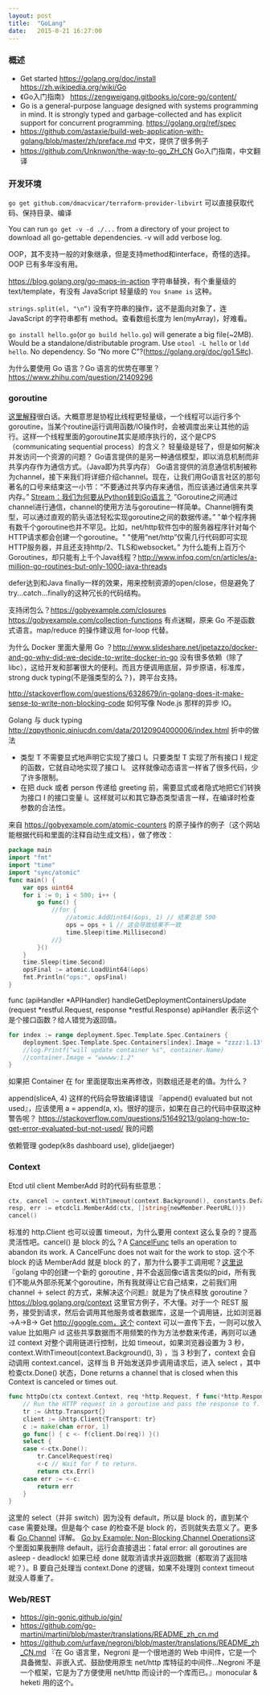 ```yaml
---
layout: post
title:  "GoLang"
date:   2015-8-21 16:27:00
---
```

### 概述
* Get started https://golang.org/doc/install https://zh.wikipedia.org/wiki/Go
* 《Go入门指南》 https://zengweigang.gitbooks.io/core-go/content/
* Go is a general-purpose language designed with systems programming in mind. It is strongly typed and garbage-collected and has explicit support for concurrent programming.  https://golang.org/ref/spec
* https://github.com/astaxie/build-web-application-with-golang/blob/master/zh/preface.md 中文，提供了很多例子
* https://github.com/Unknwon/the-way-to-go_ZH_CN Go入门指南，中文翻译

### 开发环境
`go get github.com/dmacvicar/terraform-provider-libvirt` 可以直接获取代码、保持目录、编译

You can run `go get -v -d ./...` from a directory of your project to download all go-gettable dependencies. -v will add verbose log.

OOP，其不支持一般的对象继承，但是支持method和interface，奇怪的选择。OOP 已有多年没有用。

https://blog.golang.org/go-maps-in-action
字符串替换，有个重量级的 text/template，有没有 JavaScript 轻量级的 `You $name is` 这种。

`strings.split(el, "\n”)` 没有字符串的操作，这不是面向对象了，连 JavaScript 的字符串都有 method。查看数组长度为 len(myArray)，好难看。
 
`go install hello.go`(or `go build hello.go`) will generate a big file(~2MB). Would be a standalone/distributable program. Use `otool -L hello` or `ldd hello`. No dependency. So “No more C”?(https://golang.org/doc/go1.5#c).

为什么要使用 Go 语言？Go 语言的优势在哪里？ https://www.zhihu.com/question/21409296

### goroutine 
[这里解释](https://www.zhihu.com/question/20862617/answer/36191625)很白话。大概意思是协程比线程更轻量级，一个线程可以运行多个goroutine，当某个routine运行调用函数/IO操作时，会被调度出来让其他的运行。这样一个线程里面的goroutine其实是顺序执行的，这个是CPS（communicating sequential process）的含义？
轻量级是轻了，但是如何解决并发访问一个资源的问题？
Go语言提供的是另一种通信模型，即以消息机制而非共享内存作为通信方式。（Java即为共享内存） 
Go语言提供的消息通信机制被称为channel，接下来我们将详细介绍channel。现在，让我们用Go语言社区的那句著名的口号来结束这一小节：“不要通过共享内存来通信，而应该通过通信来共享内存。”
[Stream：我们为何要从Python转到Go语言？](https://mp.weixin.qq.com/s?__biz=MzIzNjUxMzk2NQ==&mid=2247489167&idx=1&sn=fee611706a830a2a696809929ebfa1cf&chksm=e8d7e94ddfa0605b718312f48499289aae2e9e38afa9352e354b68d6d401a6135a2e28e6a6b2&scene=27#wechat_redirect)
”Goroutine之间通过channel进行通信，channel的使用方法与goroutine一样简单。Channel拥有类型，可以通过直观的箭头语法轻松实现goroutine之间的数据传递。”
"单个程序拥有数千个goroutine也并不罕见。比如，net/http软件包中的服务器程序针对每个HTTP请求都会创建一个goroutine。"
"使用“net/http”仅需几行代码即可实现HTTP服务器，并且还支持http/2、TLS和websocket。”
为什么能有上百万个Goroutines，却只能有上千个Java线程？http://www.infoq.com/cn/articles/a-million-go-routines-but-only-1000-java-threads

defer达到和Java finally一样的效果，用来控制资源的open/close，但是避免了try...catch...finally的这种冗长的代码结构。

支持闭包么？https://gobyexample.com/closures https://gobyexample.com/collection-functions 有点迷糊，原来 Go 不是函数式语言。map/reduce 的操作建议用 for-loop 代替。

为什么 Docker 里面大量用 Go ？http://www.slideshare.net/jpetazzo/docker-and-go-why-did-we-decide-to-write-docker-in-go 没有很多依赖（除了libc），这给开发和部署很大的便利。而且方便调用底层，异步原语，标准库，strong duck typing(不是强类型的么？)，跨平台支持。

http://stackoverflow.com/questions/6328679/in-golang-does-it-make-sense-to-write-non-blocking-code 如何写像 Node.js 那样的异步 IO。

Golang 与 duck typing http://zqpythonic.qiniucdn.com/data/20120904000006/index.html 折中的做法
* 类型 T 不需要显式地声明它实现了接口 I。只要类型 T 实现了所有接口 I 规定的函数，它就自动地实现了接口 I。 这样就像动态语言一样省了很多代码，少了许多限制。
* 在把 duck 或者 person 传递给 greeting 前，需要显式或者隐式地把它们转换为接口 I 的接口变量 i。这样就可以和其它静态类型语言一样，在编译时检查参数的合法性。

来自 https://gobyexample.com/atomic-counters 的原子操作的例子（这个网站能根据代码和里面的注释自动生成文档），做了修改：
```go
package main
import "fmt"
import "time"
import "sync/atomic"
func main() {
    var ops uint64
    for i := 0; i < 500; i++ {
        go func() {
            //for {
                //atomic.AddUint64(&ops, 1) // 结果总是 500
                ops = ops + 1 // 这会导致结果不一致
                time.Sleep(time.Millisecond)
            //}
        }()
    }
    time.Sleep(time.Second)
    opsFinal := atomic.LoadUint64(&ops)
    fmt.Println("ops:", opsFinal)
}
```
func (apiHandler *APIHandler) handleGetDeploymentContainersUpdate (request *restful.Request, response *restful.Response) 
apiHandler 表示这个是个接口函数？给人错觉为返回值。
```go
for index := range deployment.Spec.Template.Spec.Containers {
    deployment.Spec.Template.Spec.Containers[index].Image = "zzzz:1.13"
    //log.Printf("will update container %s", container.Name)
    //container.Image = "wwwww:1.2"
}
```
如果把 Container 在 for 里面提取出来再修改，则数组还是老的值。为什么？

append(sliceA, 4) 这样的代码会导致编译错误 『append() evaluated but not used』，应该使用 a = append(a, x)。很好的提示，如果在自己的代码中获取这种警告呢？
https://stackoverflow.com/questions/51649213/golang-how-to-get-error-evaluated-but-not-used/ 我的问题

依赖管理 godep(k8s dashboard use), glide(jaeger)

### Context
Etcd util client MemberAdd 时的代码有些意思：
```go
ctx, cancel := context.WithTimeout(context.Background(), constants.DefaultRequestTimeout)
resp, err := etcdcli.MemberAdd(ctx, []string{newMember.PeerURL()})
cancel()
```
标准的 http.Client 也可以设置 timeout，为什么要用 context 这么复杂的？提高灵活性吧。cancel() 是 block 的么？A [CancelFunc](https://golang.org/pkg/context/#CancelFunc) tells an operation to abandon its work. A CancelFunc does not wait for the work to stop. 这个不 block 的话 MemberAdd 就是 block 的了，那为什么要手工调用呢？[这里说](http://www.01happy.com/golang-context-reading/)『golang 中的创建一个新的 goroutine , 并不会返回像c语言类似的pid，所有我们不能从外部杀死某个goroutine，所有我就得让它自己结束，之前我们用 channel ＋ select 的方式，来解决这个问题』就是为了快点释放 goroutine？https://blog.golang.org/context 这里官方例子，不大懂。对于一个 REST 服务，接受到请求，然后会调用其他服务或者数据库，这是一个调用链，比如浏览器 ->A->B-> Get http://google.com，这个 context 可以一直传下去，一则可以放入 value 比如用户 id 这些共享数据而不用频繁的作为方法参数来传递，再则可以通过 context 对整个调用链进行控制，比如 timeout，如果浏览器设置为 3 秒，context.WithTimeout(context.Background(), 3) ，当 3 秒到了，context 会自动调用 context.cancel，这样当 B 开始发送异步调用请求后，进入 select ，其中检查ctx.Done() 状态，Done returns a channel that is closed when this Context is canceled or times out. 
```go
func httpDo(ctx context.Context, req *http.Request, f func(*http.Response, error) error) error {
    // Run the HTTP request in a goroutine and pass the response to f.
    tr := &http.Transport{}
    client := &http.Client{Transport: tr}
    c := make(chan error, 1)
    go func() { c <- f(client.Do(req)) }()
    select {
    case <-ctx.Done():
        tr.CancelRequest(req)
        <-c // Wait for f to return.
        return ctx.Err()
    case err := <-c:
        return err
    }
}
```
这里的 select（并非 switch）因为没有 default，所以是 block 的，直到某个 case 需要处理。但是每个 case 的检查不是 block 的，否则就失去意义了。更多看 [Go Channel](https://colobu.com/2016/04/14/Golang-Channels/) 详解。
[Go by Example: Non-Blocking Channel Operations](https://gobyexample.com/non-blocking-channel-operations)这个里面如果我删除 default，运行会直接退出：fatal error: all goroutines are asleep - deadlock!
如果已经 done 就取消请求并返回数据（都取消了返回啥呢？）。B 要自己处理当 context.Done 的逻辑，如果不处理则 context timeout 就没人尊重了。

### Web/REST
* https://gin-gonic.github.io/gin/
* https://github.com/go-martini/martini/blob/master/translations/README_zh_cn.md
* https://github.com/urfave/negroni/blob/master/translations/README_zh_CN.md 『在 Go 语言里，Negroni 是一个很地道的 Web 中间件，它是一个具备微型、非嵌入式、鼓励使用原生 net/http 库特征的中间件...Negroni 不是一个框架，它是为了方便使用 net/http 而设计的一个库而已。』monocular & heketi 用的这个。